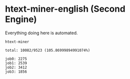 # htext-miner-english (Second Engine)

Everything doing here is automated.

```
htext-miner

total: 10082/9523 (105.86999894991074%)

job0: 2275
job1: 2539
job2: 3412
job3: 1856
```